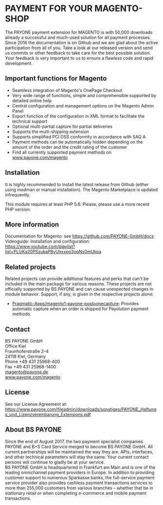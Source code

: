 # PAYMENT FOR YOUR MAGENTO-SHOP
The PAYONE payment extension for MAGENTO is with 50,000 downloads already a successful and much-used solution for all payment processes. Since 2016 the documentation is on Github and we are glad about the active participation from all of you. Take a look at our released version and send us commits or other feedback to take care for the best possible solution. Your feedback is very important to us to ensure a flawless code and rapid development.

## Important functions for Magento
* Seamless integration of Magento's OnePage Checkout
* Very wide range of functions, simple and comprehensible supported by detailed online help
* Central configuration and management options on the Magento Admin Panel
* Export function of the configuration in XML format to facilitate the technical support
* Optional multi-partial capture for partial deliveries
* Supports the multi-shipping extension
* Supports simplified PCI DSS conformity in accordance with SAQ A
* Payment methods can be automatically hidden depending on the amount of the order and the credit rating of the customer
* Find all currently supported payment methods on www.payone.com/magento

## Installation
It is highly recommended to install the latest release from Github (either using modman or manual installation). The Magento Marketplace is updated infrequently.

This module requires at least PHP 5.6. Please, please use a more recent PHP version.

## More information
Documentation for Magento: see https://github.com/PAYONE-GmbH/docs<br>
Videoguide: Installation and configuration: https://www.youtube.com/playlist?list=PLlzKa20PSzukaPBvUhxxpo3oqNs0mUkpa<br>

## Related projects
Related projects can provide additional features and perks that can't be included in the main package for various reasons. These projects are not officially supported by BS PAYONE and can cause unexpected changes in module behavior. Support, if any, is given in the respective projects alone:

* [Pragmatic-Apps/magento1-payone-postponecapture](https://github.com/Pragmatic-Apps/magento1-payone-postponecapture): Provides automatic capture when an order is shipped for Payolution payment methods.

## Contact
BS PAYONE GmbH<br>
Office Kiel<br>
Fraunhoferstraße 2–4<br>
24118 Kiel, Germany<br>
Phone +49 431 25968-400<br>
Fax +49 431 25968-1400<br>
magento@payone.de<br>
www.payone.com/magento

## License
See our License Agreement at: https://www.payone.com/fileadmin/downloads/sonstiges/PAYONE_Haftungs_und_Lizenzvereinbarung_Extensions.pdf

## About BS PAYONE
Since the end of August 2017, the two payment specialist companies PAYONE and B+S Card Service merged to become BS PAYONE GmbH. All current partnerships will be maintained the way they are. APIs, interfaces, and other technical parameters will stay the same. Your current contact persons will continue to gladly be at your service.<br>
BS PAYONE GmbH is headquartered in Frankfurt am Main and is one of the leading omnichannel payment providers in Europe. In addition to providing customer support to numerous Sparkasse banks, the full-service payment service provider also provides cashless payment transactions services to more than 255,000 customers from various branches – whether that be in stationary retail or when completing e-commerce and mobile payment transactions.
